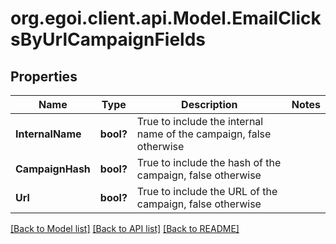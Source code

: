 # org.egoi.client.api.Model.EmailClicksByUrlCampaignFields
## Properties

Name | Type | Description | Notes
------------ | ------------- | ------------- | -------------
**InternalName** | **bool?** | True to include the internal name of the campaign, false otherwise | 
**CampaignHash** | **bool?** | True to include the hash of the campaign, false otherwise | 
**Url** | **bool?** | True to include the URL of the campaign, false otherwise | 

[[Back to Model list]](../README.md#documentation-for-models) [[Back to API list]](../README.md#documentation-for-api-endpoints) [[Back to README]](../README.md)

